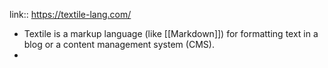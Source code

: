 ---
---

link:: https://textile-lang.com/

- Textile is a markup language (like [[Markdown]]) for formatting text in a blog or a content management system (CMS).
-
